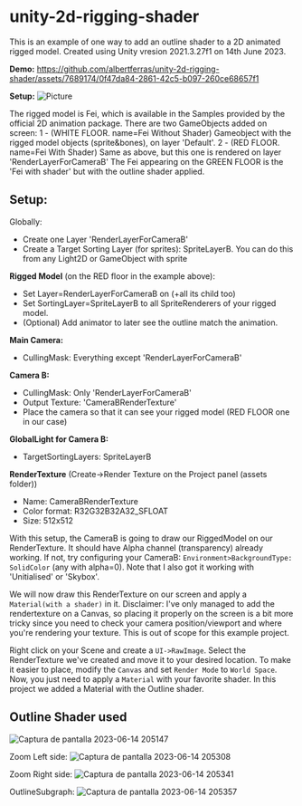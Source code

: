 # unity-2d-rigging-shader

This is an example of one way to add an outline shader to a 2D animated rigged model.
Created using Unity vresion 2021.3.27f1 on 14th June 2023.

**Demo:**
https://github.com/albertferras/unity-2d-rigging-shader/assets/7689174/0f47da84-2861-42c5-b097-260ce68657f1

**Setup:**
![Picture](https://github.com/albertferras/unity-2d-rigging-shader/assets/7689174/5a9b03d9-5a05-4eb5-877e-4d0d21f2ec2e)

The rigged model is Fei, which is available in the Samples provided by the official 2D animation package.
There are two GameObjects added on screen:
1 - (WHITE FLOOR. name=Fei Without Shader) Gameobject with the rigged model objects (sprite&bones), on layer 'Default'.
2 - (RED FLOOR. name=Fei With Shader) Same as above, but this one is rendered on layer 'RenderLayerForCameraB'
The Fei appearing on the GREEN FLOOR is the 'Fei with shader' but with the outline shader applied.

## Setup:
Globally:
- Create one Layer 'RenderLayerForCameraB'
- Create a Target Sorting Layer (for sprites): SpriteLayerB. You can do this from any Light2D or GameObject with sprite

**Rigged Model** (on the RED floor in the example above):
- Set Layer=RenderLayerForCameraB on (+all its child too)
- Set SortingLayer=SpriteLayerB to all SpriteRenderers of your rigged model.
- (Optional) Add animator to later see the outline match the animation.

**Main Camera:**
- CullingMask: Everything except 'RenderLayerForCameraB'

**Camera B:**
- CullingMask: Only 'RenderLayerForCameraB'
- Output Texture: 'CameraBRenderTexture'
- Place the camera so that it can see your rigged model (RED FLOOR one in our case)

**GlobalLight for Camera B:**
- TargetSortingLayers: SpriteLayerB

**RenderTexture** (Create->Render Texture on the Project panel (assets folder))
- Name: CameraBRenderTexture
- Color format: R32G32B32A32_SFLOAT
- Size: 512x512

With this setup, the CameraB is going to draw our RiggedModel on our RenderTexture. It should have Alpha channel (transparency) already working.
If not, try configuring your CameraB: `Environment>BackgroundType: SolidColor` (any with alpha=0). Note that I also got it working with 'Unitialised' or 'Skybox'.

We will now draw this RenderTexture on our screen and apply a `Material(with a shader)` in it.
Disclaimer: I've only managed to add the rendertexture on a Canvas, so placing it properly on the screen is a bit more tricky since you need to check your camera position/viewport and where you're rendering your texture. This is out of scope for this example project.

Right click on your Scene and create a `UI->RawImage`. Select the RenderTexture we've created and move it to your desired location.
To make it easier to place, modify the `Canvas` and set `Render Mode` to `World Space`.
Now, you just need to apply a `Material` with your favorite shader. In this project we added a Material with the Outline shader.


## Outline Shader used
![Captura de pantalla 2023-06-14 205147](https://github.com/albertferras/unity-2d-rigging-shader/assets/7689174/80e0e9d0-ef13-4b12-980f-b983f957b337)

Zoom Left side:
![Captura de pantalla 2023-06-14 205308](https://github.com/albertferras/unity-2d-rigging-shader/assets/7689174/be9ab4c3-a5f3-4c20-9696-8bff4928979b)

Zoom Right side:
![Captura de pantalla 2023-06-14 205341](https://github.com/albertferras/unity-2d-rigging-shader/assets/7689174/f7b333df-95ba-4f64-b502-df86b481133a)

OutlineSubgraph:
![Captura de pantalla 2023-06-14 205357](https://github.com/albertferras/unity-2d-rigging-shader/assets/7689174/ac0dc6de-ea2a-4cd2-8af9-dc77802051a3)


